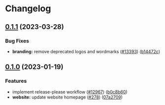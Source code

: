 # Changelog

## [0.1.1](https://github.com/taikoxyz/taiko-mono/compare/branding-v0.1.0...branding-v0.1.1) (2023-03-28)


### Bug Fixes

* **branding:** remove deprecated logos and wordmarks ([#13393](https://github.com/taikoxyz/taiko-mono/issues/13393)) ([b14472c](https://github.com/taikoxyz/taiko-mono/commit/b14472c55e2109a0e3a6b6a9d44c80ca36992397))

## [0.1.0](https://github.com/taikoxyz/taiko-mono/compare/branding-v0.0.1...branding-v0.1.0) (2023-01-19)


### Features

* implement release-please workflow ([#12967](https://github.com/taikoxyz/taiko-mono/issues/12967)) ([b0c8b60](https://github.com/taikoxyz/taiko-mono/commit/b0c8b60da0af3160db758f83c1f6368a3a712593))
* **website:** update website homepage ([#278](https://github.com/taikoxyz/taiko-mono/issues/278)) ([07a2709](https://github.com/taikoxyz/taiko-mono/commit/07a270995351849bf63acdf0878dcc91fae8f71a))
